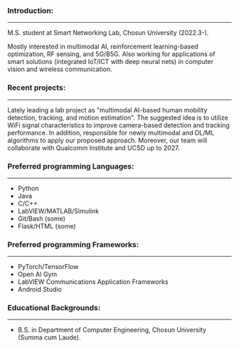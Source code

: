 ### Introduction:
---
M.S. student at Smart Networking Lab, Chosun University (2022.3-).

Mostly interested in multimodal AI, reinforcement learning-based optimization, RF sensing, and 5G/B5G. Also working for applications of smart solutions (integrated IoT/ICT with deep neural nets) in computer vision and wireless communication.

### Recent projects:
---
Lately leading a lab project as "multimodal AI-based human mobility detection, tracking, and motion estimation". The suggested idea is to utilize WiFi signal characteristics to improve camera-based detection and tracking performance. In addition, responsible for newly multimodal and DL/ML algorithms to apply our proposed approach. Moreover, our team will collaborate with Qualcomm Institute and UCSD up to 2027.

### Preferred programming Languages:
---
* Python
* Java
* C/C++
* LabVIEW/MATLAB/Simulink
* Git/Bash (some)
* Flask/HTML (some)

### Preferred programming Frameworks:
---
* PyTorch/TensorFlow
* Open AI Gym
* LabVIEW Communications Application Frameworks
* Android Studio

### Educational Backgrounds:
---
* B.S. in Department of Computer Engineering, Chosun University (Summa cum Laude).
